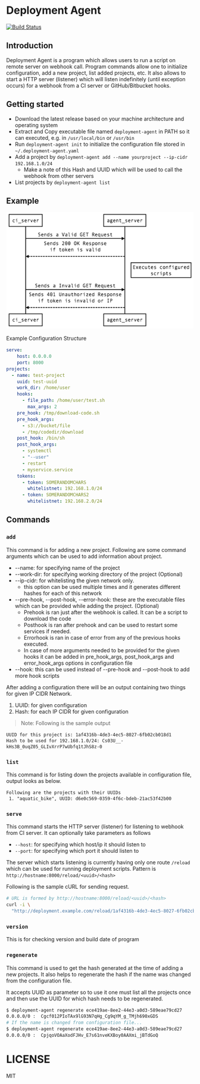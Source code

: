 # Deployment Agent

[![Build Status](https://travis-ci.org/dtchanpura/deployment-agent.svg?branch=master)](https://travis-ci.org/dtchanpura/deployment-agent)

## Introduction

Deployment Agent is a program which allows users to run a script on remote server
on webhook call. Program commands allow one to initialize configuration, add a
new project, list added projects, etc. It also allows to start a HTTP server
(listener) which will listen indefinitely (until exception occurs) for a webhook
from a CI server or GitHub/Bitbucket hooks.

## Getting started

* Download the latest release based on your machine architecture and operating
system
* Extract and Copy executable file named `deployment-agent` in PATH so it can executed,
e.g. in `/usr/local/bin` or `/usr/bin`
* Run `deployment-agent init` to initialize the configuration file stored in
`~/.deployment-agent.yaml`
* Add a project by `deployment-agent add --name yourproject --ip-cidr 192.168.1.0/24`
  - Make a note of this Hash and UUID which will be used to call the webhook
  from other servers
* List projects by `deployment-agent list`

## Example

![sequence_diagram](images/sequence.png)

Example Configuration Structure

```yaml
serve:
    host: 0.0.0.0
    port: 8000
projects:
  - name: test-project
    uuid: test-uuid
    work_dir: /home/user
    hooks:
      - file_path: /home/user/test.sh
        max_args: 2
    pre_hook: /tmp/download-code.sh
    pre_hook_args:
      - s3://bucket/file
      - /tmp/codedir/download
    post_hook: /bin/sh
    post_hook_args:
      - systemctl
      - "--user"
      - restart
      - myservice.service
    tokens:
      - token: SOMERANDOMCHARS
        whitelistnet: 192.168.1.0/24
      - token: SOMERANDOMCHARS2
        whitelistnet: 192.168.2.0/24
```

## Commands

### `add`

This command is for adding a new project. Following are some command arguments
which can be used to add information about project.

* --name: for specifying name of the project
* --work-dir: for specifying working directory of the project (Optional)
* --ip-cidr: for whitelisting the given network only.
  - this option can be used multiple times and it generates different hashes
  for each of this network
* --pre-hook, --post-hook, --error-hook: these are the executable files which
can be provided while adding the project. (Optional)
  - Prehook is ran just after the webhook is called. It can be a script to
  download the code
  - Posthook is ran after prehook and can be used to restart some services if
  needed.
  - Errorhook is ran in case of error from any of the previous hooks executed.
  - In case of more arguments needed to be provided for the given hooks it can
  be added in pre_hook_args, post_hook_args and error_hook_args options in
  configuration file
* --hook: this can be used instead of --pre-hook and --post-hook to add more
hook scripts

After adding a configuration there will be an output containing two things for
given IP CIDR Network.

1. UUID: for given configuration
2. Hash: for each IP CIDR for given configuration

> Note: Following is the sample output
```
UUID for this project is: 1af4316b-4de3-4ec5-8027-6fb02cb018d1
Hash to be used for 192.168.1.0/24: Cs03U__-kHs3B_0uqZ05_GLIvXrrP7wUbfq1tJhS8z-0
```



### `list`

This command is for listing down the projects available in configuration file,
output looks as below.

```
Following are the projects with their UUIDs
 1. "aquatic_bike", UUID: d6e0c569-0359-4f6c-bdeb-21ac53f42b00
```


### `serve`

This command starts the HTTP server (listener) for listening to webhook from CI
server. It can optionally take parameters as follows

* `--host`: for specifying which host/ip it should listen to
* `--port`: for specifying which port it should listen to

The server which starts listening is currently having only one route `/reload`
which can be used for running deployment scripts. Pattern is `http://hostname:8000/reload/<uuid>/<hash>`

Following is the sample cURL for sending request.

```sh
# URL is formed by http://hostname:8000/reload/<uuid>/<hash>
curl -i \
  "http://deployment.example.com/reload/1af4316b-4de3-4ec5-8027-6fb02cb018d1/Cs03U__-kHs3B_0uqZ05_GLIvXrrP7wUbfq1tJhS8z-0"
```

### `version`

This is for checking version and build date of program

### `regenerate`

This command is used to get the hash generated at the time of adding a new
projects. It also helps to regenerate the hash if the name was changed from the
configuration file.

It accepts UUID as parameter so to use it one must list all the projects once
and then use the UUID for which hash needs to be regenerated.

```sh
$ deployment-agent regenerate ece419ae-8ee2-44e3-a0d3-589eae79cd27
0.0.0.0/0 :  Cgcf012PIoTAx9lG93N7qHg_Cg9qYM_g_TMjh690xGDS
# If the name is changed from configuration file...
$ deployment-agent regenerate ece419ae-8ee2-44e3-a0d3-589eae79cd27
0.0.0.0/0 :  CpjqoVOAaXodFJHv_E7s61nveKXBoy0AAXmi_jBTdGoQ
```

# LICENSE

MIT